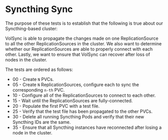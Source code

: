 # Syncthing Sync

The purpose of these tests is to establish that the following
is true about our Syncthing-based cluster:

<!-- the list  below is formatted as such to hack
around mdl breaking with ordered lists.
I've really tried as hard as possible, but there seems
to be some -->

VolSync is able to propagate the changes made on one ReplicationSource
to all the other ReplicationSources in the cluster. We also want to determine
whether our ReplicationSources are able to properly connect with each other.
Lastly, we want to  ensure that VolSync can recover after loss of
nodes in the cluster.

The tests are ordered as follows:

- 00 - Create `N` PVCs.
- 05 - Create `N` ReplicationSources, configure each to sync
  the corresponding `n-th` PVC.
- 10 - Configure all of the ReplicationSources to connect to each other.
- 15 - Wait until the ReplicationSources are fully-connected.
- 20 - Populate the first PVC with a test file.
- 25 - Verify that the test file has been propagated to the
  other PVCs.
- 30 - Delete all running Syncthing Pods and verify that
  their new Syncthing IDs are the same.
- 35 - Ensure that all Syncthing instances have reconnected
  after losing a node in the cluster.